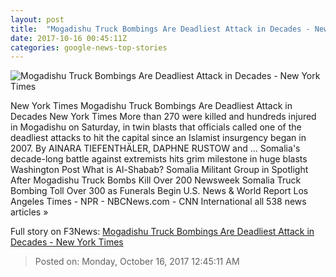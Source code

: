 ```yaml
---
layout: post
title:  "Mogadishu Truck Bombings Are Deadliest Attack in Decades - New York Times"
date: 2017-10-16 00:45:11Z
categories: google-news-top-stories
---
```


![Mogadishu Truck Bombings Are Deadliest Attack in Decades - New York Times](https://static01.nyt.com/images/2017/10/16/world/16somalia-1/16somalia-1-facebookJumbo.jpg)

New York Times Mogadishu Truck Bombings Are Deadliest Attack in Decades New York Times More than 270 were killed and hundreds injured in Mogadishu on Saturday, in twin blasts that officials called one of the deadliest attacks to hit the capital since an Islamist insurgency began in 2007. By AINARA TIEFENTHÄLER, DAPHNE RUSTOW and ... Somalia's decade-long battle against extremists hits grim milestone in huge blasts Washington Post What is Al-Shabab? Somalia Militant Group in Spotlight After Mogadishu Truck Bombs Kill Over 200 Newsweek Somalia Truck Bombing Toll Over 300 as Funerals Begin U.S. News & World Report Los Angeles Times - NPR - NBCNews.com - CNN International all 538 news articles »


Full story on F3News: [Mogadishu Truck Bombings Are Deadliest Attack in Decades - New York Times](http://www.f3nws.com/n/TnMRrH)

> Posted on: Monday, October 16, 2017 12:45:11 AM
